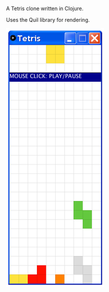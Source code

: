 A Tetris clone written in Clojure.

Uses the Quil library for rendering.

![Alt text](./screenshot_2.png?raw=true "Title")
